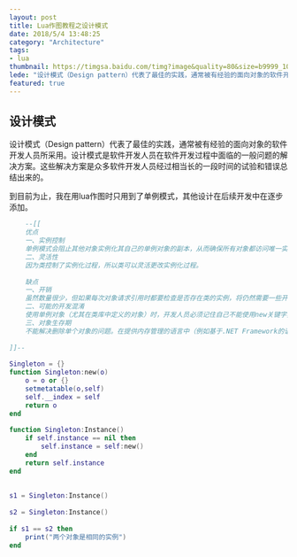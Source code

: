 ```yaml
---
layout: post
title: Lua作图教程之设计模式
date: 2018/5/4 13:48:25
category: "Architecture"
tags: 
- lua
thumbnail: https://timgsa.baidu.com/timg?image&quality=80&size=b9999_10000&sec=1529518542867&di=40a6116f36ed75e54dced82bc36d1fd3&imgtype=0&src=http%3A%2F%2Fatt.bbs.duowan.com%2Fforum%2F201510%2F29%2F193005hf1h70zz47wl6pey.jpg
lede: "设计模式（Design pattern）代表了最佳的实践，通常被有经验的面向对象的软件开发人员所采用。设计模式是软件开发人员在软件开发过程中面临的一般问题的解决方案。这些解决方案是众多软件开发人员经过相当长的一段时间的试验和错误总结出来的。"
featured: true
---
```


## 设计模式

设计模式（Design pattern）代表了最佳的实践，通常被有经验的面向对象的软件开发人员所采用。设计模式是软件开发人员在软件开发过程中面临的一般问题的解决方案。这些解决方案是众多软件开发人员经过相当长的一段时间的试验和错误总结出来的。

<!--more-->

到目前为止，我在用lua作图时只用到了单例模式，其他设计在后续开发中在逐步添加。

```lua
    --[[  
    优点  
    一、实例控制  
    单例模式会阻止其他对象实例化其自己的单例对象的副本，从而确保所有对象都访问唯一实例。  
    二、灵活性  
    因为类控制了实例化过程，所以类可以灵活更改实例化过程。  
  
    缺点  
    一、开销  
    虽然数量很少，但如果每次对象请求引用时都要检查是否存在类的实例，将仍然需要一些开销。可以通过使用静态初始化解决此问题。  
    二、可能的开发混淆  
    使用单例对象（尤其在类库中定义的对象）时，开发人员必须记住自己不能使用new关键字实例化对象。因为可能无法访问库源代码，因此应用程序开发人员可能会意外发现自己无法直接实例化此类。  
    三、对象生存期  
    不能解决删除单个对象的问题。在提供内存管理的语言中（例如基于.NET Framework的语言），只有单例类能够导致实例被取消分配，因为它包含对该实例的私有引用。在某些语言中（如 C++），其他类可以删除对象实例，但这样会导致单例类中出现悬浮引用。  
  
]]--  
  
Singleton = {}  
function Singleton:new(o)  
    o = o or {}  
    setmetatable(o,self)  
    self.__index = self  
    return o  
end  
  
function Singleton:Instance()  
    if self.instance == nil then  
        self.instance = self:new()  
    end  
    return self.instance  
end  
  
  
s1 = Singleton:Instance()  
  
s2 = Singleton:Instance()  
  
if s1 == s2 then  
    print("两个对象是相同的实例")  
end  
```